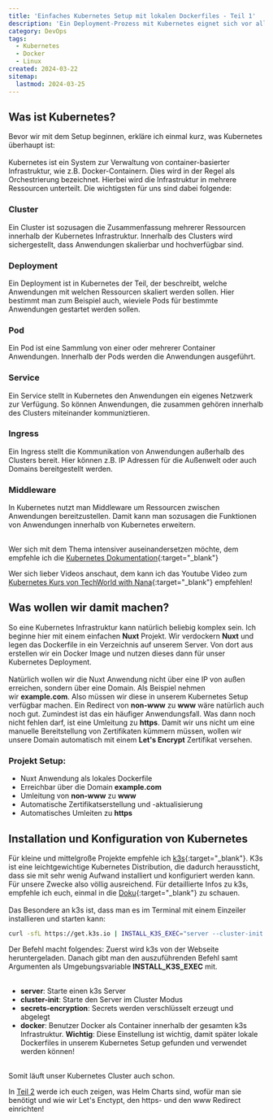 ```yaml
---
title: 'Einfaches Kubernetes Setup mit lokalen Dockerfiles - Teil 1'
description: 'Ein Deployment-Prozess mit Kubernetes eignet sich vor allem, wenn man minimale oder keine Ausfallzeiten und eine zuverlässigere Infrastruktur anstrebt. Ich erkläre dir in dieser mehrteiligen Reihe, wie man relativ einfach ein Kubernetes-Setup erstellen und eigene lokale Docker-Images damit bereitstellen kann.'
category: DevOps
tags:
  - Kubernetes
  - Docker
  - Linux
created: 2024-03-22
sitemap:
  lastmod: 2024-03-25
---
```

## Was ist Kubernetes?
Bevor wir mit dem Setup beginnen, erkläre ich einmal kurz, was Kubernetes überhaupt ist:
<br/><br/>
Kubernetes ist ein System zur Verwaltung von container-basierter Infrastruktur, wie z.B. Docker-Containern. Dies wird in der Regel als Orchestrierung bezeichnet. Hierbei wird die Infrastruktur in mehrere Ressourcen unterteilt. Die wichtigsten für uns sind dabei folgende:

### Cluster
Ein Cluster ist sozusagen die Zusammenfassung mehrerer Ressourcen innerhalb der Kubernetes Infrastruktur. Innerhalb des Clusters wird sichergestellt, dass Anwendungen skalierbar und hochverfügbar sind.

### Deployment
Ein Deployment ist in Kubernetes der Teil, der beschreibt, welche Anwendungen mit welchen Ressourcen skaliert werden sollen. Hier bestimmt man zum Beispiel auch, wieviele Pods für bestimmte Anwendungen gestartet werden sollen. 

### Pod
Ein Pod ist eine Sammlung von einer oder mehrerer Container Anwendungen. Innerhalb der Pods werden die Anwendungen ausgeführt.

### Service
Ein Service stellt in Kubernetes den Anwendungen ein eigenes Netzwerk zur Verfügung. So können Anwendungen, die zusammen gehören innerhalb des Clusters miteinander kommuniztieren.

### Ingress
Ein Ingress stellt die Kommunikation von Anwendungen außerhalb des Clusters bereit. Hier können z.B. IP Adressen für die Außenwelt oder auch Domains bereitgestellt werden.

### Middleware
In Kubernetes nutzt man Middleware um Ressourcen zwischen Anwendungen bereitzustellen. Damit kann man sozusagen die Funktionen von Anwendungen innerhalb von Kubernetes erweitern.
<br/><br/>

Wer sich mit dem Thema intensiver auseinandersetzen möchte, dem empfehle ich die [Kubernetes Dokumentation](https://kubernetes.io/docs/setup/){:target="_blank"}

Wer sich lieber Videos anschaut, dem kann ich das Youtube Video zum [Kubernetes Kurs von TechWorld with Nana](https://www.youtube.com/watch?v=X48VuDVv0do){:target="_blank"} empfehlen!

## Was wollen wir damit machen?

So eine Kubernetes Infrastruktur kann natürlich beliebig komplex sein. Ich beginne hier mit einem einfachen&nbsp;**Nuxt** Projekt. Wir verdockern&nbsp;**Nuxt** und legen das Dockerfile in ein Verzeichnis auf unserem Server. Von dort aus erstellen wir ein Docker Image und nutzen dieses dann für unser Kubernetes Deployment. 
<br/><br/>
Natürlich wollen wir die Nuxt Anwendung nicht über eine IP von außen erreichen, sondern über eine Domain. Als Beispiel nehmen wir&nbsp;**example.com**. Also müssen wir diese in unserem Kubernetes Setup verfügbar machen. Ein Redirect von&nbsp;**non-www** zu&nbsp;**www** wäre natürlich auch noch gut. Zumindest ist das ein häufiger Anwendungsfall. Was dann noch nicht fehlen darf, ist eine Umleitung zu&nbsp;**https**. Damit wir uns nicht um eine manuelle Bereitstellung von Zertifikaten kümmern müssen, wollen wir unsere Domain automatisch mit einem&nbsp;**Let's Encrypt** Zertifikat versehen.

### Projekt Setup:
 - Nuxt Anwendung als lokales Dockerfile
 - Erreichbar über die Domain&nbsp;**example.com**
 - Umleitung von&nbsp;**non-www** zu&nbsp;**www**
 - Automatische Zertifikatserstellung und -aktualisierung
 - Automatisches Umleiten zu&nbsp;**https**

## Installation und Konfiguration von Kubernetes

Für kleine und mittelgroße Projekte empfehle ich [k3s](https://k3s.io/){:target="_blank"}. K3s ist eine leichtgewichtige Kubernetes Distribution, die dadurch heraussticht, dass sie mit sehr wenig Aufwand installiert und konfiguriert werden kann.
Für unsere Zwecke also völlig ausreichend. Für detaillierte Infos zu k3s, empfehle ich euch, einmal in die [Doku](https://docs.k3s.io/){:target="_blank"} zu schauen.
<br/><br/>
Das Besondere an k3s ist, dass man es im Terminal mit einem Einzeiler installieren und starten kann: 

```bash
curl -sfL https://get.k3s.io | INSTALL_K3S_EXEC="server --cluster-init --secrets-encryption --docker" sh -s -
```

Der Befehl macht folgendes: Zuerst wird k3s von der Webseite heruntergeladen. Danach gibt man den auszuführenden Befehl samt Argumenten als Umgebungsvariable&nbsp;**INSTALL_K3S_EXEC** mit. 
<br/><br/>
 - **server**: Starte einen k3s Server
 - **cluster-init**: Starte den Server im Cluster Modus
 - **secrets-encryption**: Secrets werden verschlüsselt erzeugt und abgelegt
 - **docker**: Benutzer Docker als Container innerhalb der gesamten k3s Infrastruktur.&nbsp;**Wichtig**: Diese Einstellung ist wichtig, damit später lokale Dockerfiles in unserem Kubernetes Setup gefunden und verwendet werden können!
<br/><br/>

Somit läuft unser Kubernetes Cluster auch schon.

 In [Teil 2](/einfaches-kubernetes-setup-mit-lokalen-dockerfiles-teil-2) werde ich euch zeigen, was Helm Charts sind, wofür man sie benötigt und wie wir Let's Enctypt, den https- und den www Redirect einrichten!

